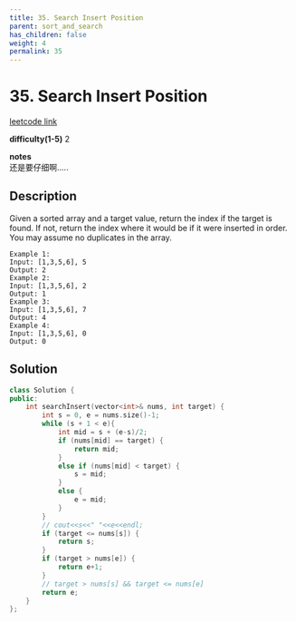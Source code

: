 ```yaml
---
title: 35. Search Insert Position
parent: sort_and_search
has_children: false
weight: 4
permalink: 35
---
```

# 35. Search Insert Position
[leetcode link](https://leetcode.com/problems/search-insert-position/)

**difficulty(1-5)** 
2

**notes**   
还是要仔细啊.....

## Description
Given a sorted array and a target value, return the index if the target is found. If not, return the index where it would be if it were inserted in order.
You may assume no duplicates in the array.
```
Example 1:
Input: [1,3,5,6], 5
Output: 2
Example 2:
Input: [1,3,5,6], 2
Output: 1
Example 3:
Input: [1,3,5,6], 7
Output: 4
Example 4:
Input: [1,3,5,6], 0
Output: 0
```

## Solution
```c++
class Solution {
public:
    int searchInsert(vector<int>& nums, int target) {
        int s = 0, e = nums.size()-1;
        while (s + 1 < e){
            int mid = s + (e-s)/2;
            if (nums[mid] == target) {
                return mid;
            }
            else if (nums[mid] < target) {
                s = mid;
            }
            else {
                e = mid;
            }
        }
        // cout<<s<<" "<<e<<endl;
        if (target <= nums[s]) {
            return s;
        }
        if (target > nums[e]) {
            return e+1;
        }
        // target > nums[s] && target <= nums[e]
        return e;
    }
};
```
